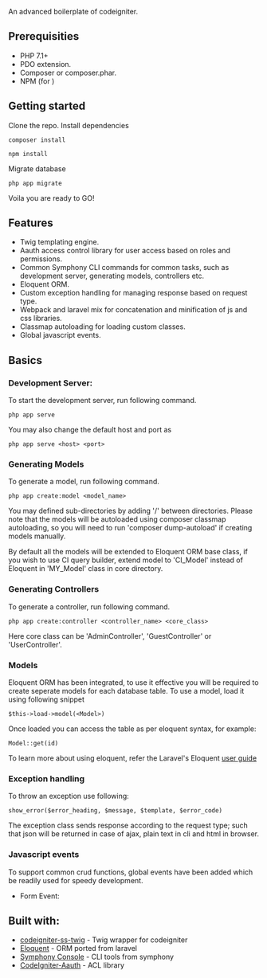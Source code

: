 An advanced boilerplate of codeigniter.

## Prerequisities
* PHP 7.1+
* PDO extension.
* Composer or composer.phar.
* NPM (for )

## Getting started
Clone the repo.
Install dependencies
```
composer install
```
```
npm install
```
Migrate database
```
php app migrate
```
Voila you are ready to GO!

## Features
* Twig templating engine.
* Aauth access control library for user access based on roles and permissions.
* Common Symphony CLI commands for common tasks, such as development server, generating models, controllers etc.
* Eloquent ORM.
* Custom exception handling for managing response based on request type.
* Webpack and laravel mix for concatenation and minification of js and css libraries.
* Classmap autoloading for loading custom classes.  
* Global javascript events.

## Basics
### Development Server:
To start the development server, run following command.
```
php app serve
```
You may also change the default host and port as
```
php app serve <host> <port>
```

### Generating Models
To generate a model, run following command.
```
php app create:model <model_name>
```
You may defined sub-directories by adding '/' between directories. Please note that the models will be autoloaded using composer classmap autoloading, so you will need to run 'composer dump-autoload' if creating models manually.

By default all the models will be extended to Eloquent ORM base class, if you wish to use CI query builder, extend model to 'CI_Model' instead of Eloquent in 'MY_Model' class in core directory.

### Generating Controllers
To generate a controller, run following command.
```
php app create:controller <controller_name> <core_class>
```
Here core class can be 'AdminController', 'GuestController' or 'UserController'. 

### Models
Eloquent ORM has been integrated, to use it effective you will be required to create seperate models for each database table. To use a model, load it using following snippet
```
$this->load->model(<Model>)
```
Once loaded you can access the table as per eloquent syntax, for example:
```
Model::get(id)
```
To learn more about using eloquent, refer the Laravel's Eloquent [user guide](https://laravel.com/docs/5.5/eloquent)

### Exception handling
To throw an exception use following:
```
show_error($error_heading, $message, $template, $error_code) 
```
The exception class sends response according to the request type; such that json will be returned in case of ajax, plain text in cli and html in browser.

### Javascript events
To support common crud functions, global events have been added which be readily used for speedy development.
* Form Event:


## Built with:
* [codeigniter-ss-twig](https://github.com/kenjis/codeigniter-ss-twig) - Twig wrapper for codeigniter
* [Eloquent](https://github.com/illuminate/database) - ORM ported from laravel
* [Symphony Console](https://github.com/symfony/console) - CLI tools from symphony
* [CodeIgniter-Aauth](https://github.com/magefly/CodeIgniter-Aauth) - ACL library
